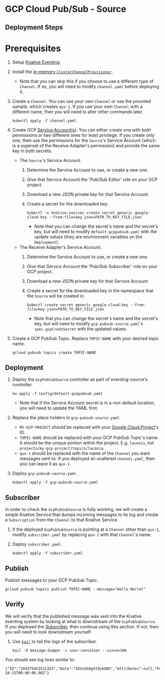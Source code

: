 # GCP Cloud Pub/Sub - Source

## Deployment Steps

# Prerequisites

1. Setup [Knative Eventing](https://github.com/knative/docs/tree/master/eventing).
1. Install the [in-memory `ClusterChannelProvisioner`](https://github.com/knative/eventing/tree/master/config/provisioners/in-memory-channel).
    - Note that you can skip this if you choose to use a different type of `Channel`. If so, you will need to modify `channel.yaml` before deploying it.
1. Create a `Channel`. You can use your own `Channel` or use the provided sample, which creates `qux-1`. If you use your own `Channel` with a different name, then you will need to alter other commands later.

    ```shell
    kubectl apply -f channel.yaml
    ```

1. Create GCP [Service Account(s)](https://console.cloud.google.com/iam-admin/serviceaccounts/project). You can either create one with both permissions or two different ones for least privilege. If you create only one, then use the permissions for the `Source`'s Service Account (which is a superset of the Receive Adapter's permission) and provide the same key in both secrets.
    - The `Source`'s Service Account.
        1. Determine the Service Account to use, or create a new one.
        1. Give that Service Account the 'Pub/Sub Editor' role on your GCP project.
        1. Download a new JSON private key for that Service Account.
        1. Create a secret for the downloaded key:
            
            ```shell
            kubectl -n knative-sources create secret generic google-cloud-key --from-file=key.json=PATH_TO_KEY_FILE.json
            ```
            
            - Note that you can change the secret's name and the secret's key, but will need to modify `default-gcppubsub.yaml` with the update values (they are environment variables on the `Deployment`).
    - The Receive Adapter's Service Account.
        1. Determine the Service Account to use, or create a new one.
        1. Give that Service Account the 'Pub/Sub Subscriber' role on your GCP project.
        1. Download a new JSON private key for that Service Account.
        1. Create a secret for the downloaded key in the namespace that the `Source` will be created in:
            
            ```shell
            kubectl create secret generic google-cloud-key --from-file=key.json=PATH_TO_KEY_FILE.json
            ```
            
            - Note that you can change the secret's name and the secret's key, but will need to modify `gcp-pubsub-source.yaml`'s `spec.gcpCredsSecret` with the updated values.
1. Create a GCP PubSub Topic. Replace `TOPIC-NAME` with your desired topic name.

    ```shell
    gcloud pubsub topics create TOPIC-NAME
    ```

## Deployment

1. Deploy the `GcpPubSubSource` controller as part of eventing-source's controller.

    ```shell
    ko apply -f config/default-gcppubsub.yaml
    ```
    
    - Note that if the Service Account secret is in a non-default location, you will need to update the YAML first.
    
1. Replace the place holders in `gcp-pubsub-source.yaml`.
    - `MY-GCP-PROJECT` should be replaced with your [Google Cloud Project](https://cloud.google.com/resource-manager/docs/creating-managing-projects)'s ID.
    - `TOPIC-NAME` should be replaced with your GCP PubSub Topic's name. It should be the unique portion within the project. E.g. `laconia`, not `projects/my-gcp-project/topics/laconia`.
    - `qux-1` should be replaced with the name of the `Channel` you want messages sent to. If you deployed an unaltered `channel.yaml`, then you can leave it as `qux-1`.
    
1. Deploy `gcp-pubsub-source.yaml`.

    ```shell
    kubectl apply -f gcp-pubsub-source.yaml
    ```
    
## Subscriber

In order to check the `GcpPubSubSource` is fully working, we will create a simple Knative Service that dumps incoming messages to its log and create a `Subscription` from the `Channel` to that Knative Service.

1. If the deployed `GcpPubSubSource` is pointing at a `Channel` other than `qux-1`, modify `subscriber.yaml` by replacing `qux-1` with that `Channel`'s name.
1. Deploy `subscriber.yaml`.

    ```shell
    kubectl apply -f subscriber.yaml
    ```

## Publish

Publish messages to your GCP PubSub Topic.

```shell
gcloud pubsub topics publish TOPIC-NAME --message="Hello World!"
```

## Verify

We will verify that the published message was sent into the Knative eventing system by looking at what is downstream of the `GcpPubSubSource`. If you deployed the [Subscriber](#subscriber), then continue using this section. If not, then you will need to look downstream yourself.

1. Use [`kail`](https://github.com/boz/kail) to tail the logs of the subscriber.

    ```shell
    kail -d message-dumper -c user-container --since=10m
    ```

You should see log lines similar to:

```
{"ID":"284375451531353","Data":"SGVsbG8gV29ybGQh","Attributes":null,"PublishTime":"2018-10-31T00:00:00.00Z"}

```
